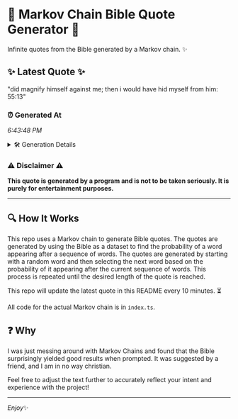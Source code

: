 # 📖 Markov Chain Bible Quote Generator 📖

Infinite quotes from the Bible generated by a Markov chain. ✨

## ✨ Latest Quote ✨
"did magnify himself against me; then i would have hid myself from him: 55:13"

### ⏰ Generated At
*6:43:48 PM*

<details>
    <summary>🛠️ Generation Details</summary>
    <p>
        <strong>🌱 Seed:</strong> did<br>
        <strong>🔄 Iterations:</strong> 13<br>
        <strong>📜 Context History:</strong><br>[ did ]: magnify<br>[ did, magnify ]: himself<br>[ did, magnify, himself ]: against<br>[ did, magnify, himself, against ]: me;<br>[ did, magnify, himself, against, me; ]: then<br>[ did, magnify, himself, against, me;, then ]: i<br>[ magnify, himself, against, me;, then, i ]: would<br>[ himself, against, me;, then, i, would ]: have<br>[ against, me;, then, i, would, have ]: hid<br>[ me;, then, i, would, have, hid ]: myself<br>[ then, i, would, have, hid, myself ]: from<br>[ i, would, have, hid, myself, from ]: him:<br>[ would, have, hid, myself, from, him: ]: 55:13<br>
    </p>
</details>

### ⚠️ Disclaimer ⚠️
**This quote is generated by a program and is not to be taken seriously. It is purely for entertainment purposes.**

---

## 🔍 How It Works

This repo uses a Markov chain to generate Bible quotes. The quotes are generated by using the Bible as a dataset to find the probability of a word appearing after a sequence of words. The quotes are generated by starting with a random word and then selecting the next word based on the probability of it appearing after the current sequence of words. This process is repeated until the desired length of the quote is reached.

This repo will update the latest quote in this README every 10 minutes. ⏳

All code for the actual Markov chain is in `index.ts`.

## ❓ Why

I was just messing around with Markov Chains and found that the Bible surprisingly yielded good results when prompted. 
It was suggested by a friend, and I am in no way christian.

Feel free to adjust the text further to accurately reflect your intent and experience with the project!

---

*Enjoy*✨

